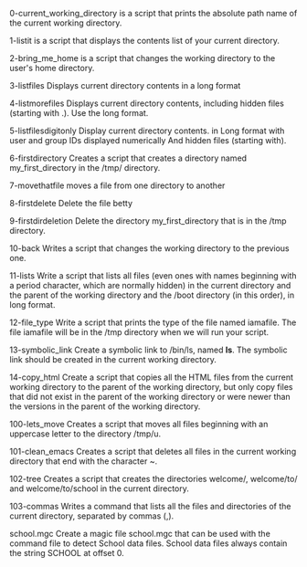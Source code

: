 0-current_working_directory is a script that prints the absolute path name of the current working directory.

1-listit is a script that displays the contents list of your current directory.

2-bring_me_home is a script that changes the working directory to the user's home directory.

3-listfiles Displays current directory contents in a long format

4-listmorefiles Displays current directory contents, including hidden files (starting with .). Use the long format.

5-listfilesdigitonly Display current directory contents. in Long format with user and group IDs displayed numerically And hidden files (starting with).

6-firstdirectory Creates a script that creates a directory named my_first_directory in the /tmp/ directory.

7-movethatfile moves a file from one directory to another

8-firstdelete Delete the file betty

9-firstdirdeletion Delete the directory my_first_directory that is in the /tmp directory.

10-back Writes a script that changes the working directory to the previous one.

11-lists Write a script that lists all files (even ones with names beginning with a period character, which are normally hidden) in the current directory and the parent of the working directory and the /boot directory (in this order), in long format. 

12-file_type Write a script that prints the type of the file named iamafile. The file iamafile will be in the /tmp directory when we will run your script.

13-symbolic_link Create a symbolic link to /bin/ls, named __ls__. The symbolic link should be created in the current working directory.

14-copy_html Create a script that copies all the HTML files from the current working directory to the parent of the working directory, but only copy files that did not exist in the parent of the working directory or were newer than the versions in the parent of the working directory.

100-lets_move Creates a script that moves all files beginning with an uppercase letter to the directory /tmp/u.

101-clean_emacs Creates a script that deletes all files in the current working directory that end with the character ~.

102-tree Creates a script that creates the directories welcome/, welcome/to/ and welcome/to/school in the current directory.

103-commas Writes a command that lists all the files and directories of the current directory, separated by commas (,).

school.mgc Create a magic file school.mgc that can be used with the command file to detect School data files. School data files always contain the string SCHOOL at offset 0.